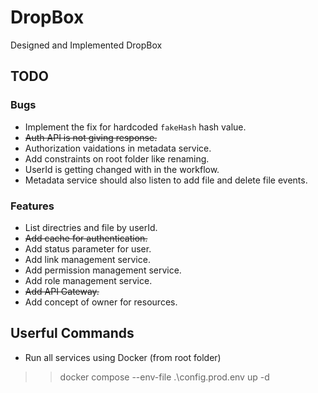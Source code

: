 # DropBox
Designed and Implemented DropBox

## TODO

### Bugs
* Implement the fix for hardcoded `fakeHash` hash value.
* ~~Auth API is not giving response.~~
* Authorization vaidations in metadata service.
* Add constraints on root folder like renaming.
* UserId is getting changed with in the workflow.
* Metadata service should also listen to add file and delete file events.

### Features
* List directries and file by userId.
* ~~Add cache for authentication.~~
* Add status parameter for user.
* Add link management service.
* Add permission management service.
* Add role management service.
* ~~Add API Gateway.~~
* Add concept of owner for resources.

## Userful Commands
* Run all services using Docker (from root folder)
>> docker compose --env-file .\config\.prod.env up -d
